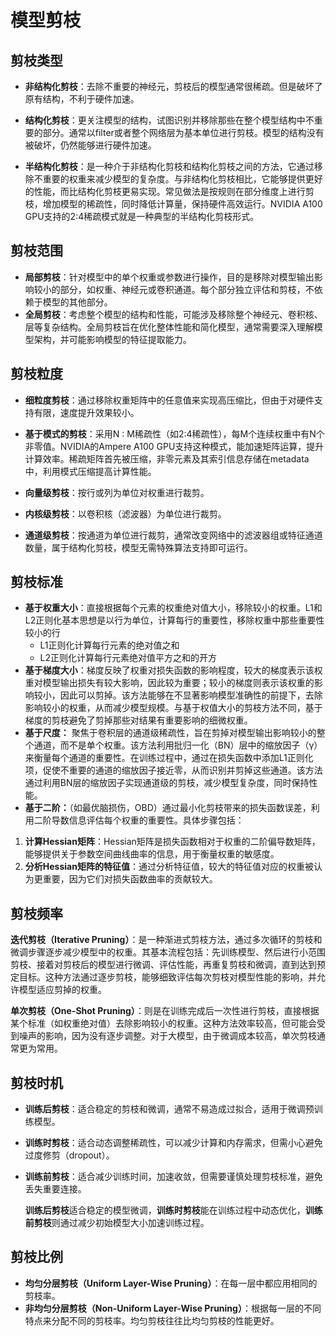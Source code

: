 # 模型剪枝

## 剪枝类型

+ **非结构化剪枝**：去除不重要的神经元，剪枝后的模型通常很稀疏。但是破坏了原有结构，不利于硬件加速。

+ **结构化剪枝**：更关注模型的结构，试图识别并移除那些在整个模型结构中不重要的部分。通常以filter或者整个网络层为基本单位进行剪枝。模型的结构没有被破坏，仍然能够进行硬件加速。

+ **半结构化剪枝**：是一种介于非结构化剪枝和结构化剪枝之间的方法，它通过移除不重要的权重来减少模型的复杂度。与非结构化剪枝相比，它能够提供更好的性能，而比结构化剪枝更易实现。常见做法是按规则在部分维度上进行剪枝，增加模型的稀疏性，同时降低计算量，保持硬件高效运行。NVIDIA A100 GPU支持的2:4稀疏模式就是一种典型的半结构化剪枝形式。

## 剪枝范围

- **局部剪枝**：针对模型中的单个权重或参数进行操作，目的是移除对模型输出影响较小的部分，如权重、神经元或卷积通道。每个部分独立评估和剪枝，不依赖于模型的其他部分。
- **全局剪枝**：考虑整个模型的结构和性能，可能涉及移除整个神经元、卷积核、层等复杂结构。全局剪枝旨在优化整体性能和简化模型，通常需要深入理解模型架构，并可能影响模型的特征提取能力。

## 剪枝粒度

+ **细粒度剪枝**：通过移除权重矩阵中的任意值来实现高压缩比，但由于对硬件支持有限，速度提升效果较小。

+ **基于模式的剪枝**：采用N : M稀疏性（如2:4稀疏性），每M个连续权重中有N个非零值。NVIDIA的Ampere A100 GPU支持这种模式，能加速矩阵运算，提升计算效率。稀疏矩阵首先被压缩，非零元素及其索引信息存储在metadata中，利用模式压缩提高计算性能。

+ **向量级剪枝**：按行或列为单位对权重进行裁剪。

+ **内核级剪枝**：以卷积核（滤波器）为单位进行裁剪。

+ **通道级剪枝**：按通道为单位进行裁剪，通常改变网络中的滤波器组或特征通道数量，属于结构化剪枝，模型无需特殊算法支持即可运行。

## 剪枝标准

+ **基于权重大小**：直接根据每个元素的权重绝对值大小，移除较小的权重。L1和L2正则化基本思想是以行为单位，计算每行的重要性，移除权重中那些重要性较小的行
  + L1正则化计算每行元素的绝对值之和
  + L2正则化计算每行元素绝对值平方之和的开方
+ **基于梯度大小**：梯度反映了权重对损失函数的影响程度，较大的梯度表示该权重对模型输出损失有较大影响，因此较为重要；较小的梯度则表示该权重的影响较小，因此可以剪掉。该方法能够在不显著影响模型准确性的前提下，去除影响较小的权重，从而减少模型规模。与基于权值大小的剪枝方法不同，基于梯度的剪枝避免了剪掉那些对结果有重要影响的细微权重。
+ **基于尺度：** 聚焦于卷积层的通道级稀疏性，旨在剪掉对模型输出影响较小的整个通道，而不是单个权重。该方法利用批归一化（BN）层中的缩放因子（γ）来衡量每个通道的重要性。在训练过程中，通过在损失函数中添加L1正则化项，促使不重要的通道的缩放因子接近零，从而识别并剪掉这些通道。该方法通过利用BN层的缩放因子实现通道级的剪枝，减少模型复杂度，同时保持性能。
+ **基于二阶：**（如最优脑损伤，OBD）通过最小化剪枝带来的损失函数误差，利用二阶导数信息评估每个权重的重要性。具体步骤包括：

1.  **计算Hessian矩阵**：Hessian矩阵是损失函数相对于权重的二阶偏导数矩阵，能够提供关于参数空间曲线曲率的信息，用于衡量权重的敏感度。
2.  **分析Hessian矩阵的特征值**：通过分析特征值，较大的特征值对应的权重被认为更重要，因为它们对损失函数曲率的贡献较大。

## 剪枝频率

**迭代剪枝（Iterative Pruning）**：是一种渐进式剪枝方法，通过多次循环的剪枝和微调步骤逐步减少模型中的权重。其基本流程包括：先训练模型、然后进行小范围剪枝、接着对剪枝后的模型进行微调、评估性能，再重复剪枝和微调，直到达到预定目标。这种方法通过逐步剪枝，能够细致评估每次剪枝对模型性能的影响，并允许模型适应剪掉的权重。

**单次剪枝（One-Shot Pruning）**：则是在训练完成后一次性进行剪枝，直接根据某个标准（如权重绝对值）去除影响较小的权重。这种方法效率较高，但可能会受到噪声的影响，因为没有逐步调整。对于大模型，由于微调成本较高，单次剪枝通常更为常用。

## 剪枝时机

- **训练后剪枝**：适合稳定的剪枝和微调，通常不易造成过拟合，适用于微调预训练模型。

- **训练时剪枝**：适合动态调整稀疏性，可以减少计算和内存需求，但需小心避免过度修剪（dropout）。

- **训练前剪枝**：适合减少训练时间，加速收敛，但需要谨慎处理剪枝标准，避免丢失重要连接。

  **训练后剪枝**适合稳定的模型微调，**训练时剪枝**能在训练过程中动态优化，**训练前剪枝**则通过减少初始模型大小加速训练过程。

## 剪枝比例

- **均匀分层剪枝（Uniform Layer-Wise Pruning）**：在每一层中都应用相同的剪枝率。
- **非均匀分层剪枝（Non-Uniform Layer-Wise Pruning）**：根据每一层的不同特点来分配不同的剪枝率。均匀剪枝往往比均匀剪枝的性能更好。